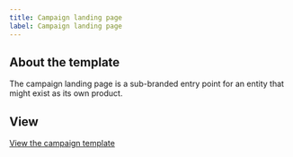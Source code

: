 ```yaml
---
title: Campaign landing page
label: Campaign landing page
---
```


## About the template
The campaign landing page is a sub-branded entry point for an entity that might exist as its own product.

## View
[View the campaign template](/components/preview/campaign-page)